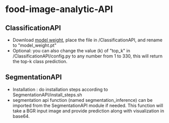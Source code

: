 # food-image-analytic-API

## ClassificationAPI
- Download [model weight](https://drive.google.com/file/d/1G0CpQnew8hgs64fosBnMr4Hb1jcL2W6J/view?usp=sharing), place the file in /ClassificationAPI, and rename to "model_weight.pt"
- Optional: you can also change the value (k) of "top_k" in /ClassificationAPI/config.py to any number from 1 to 330, this will return the top-k class prediction.

## SegmentationAPI
- Installation : do installation steps according to SegmentationAPI/install_steps.sh
- segmentation api function (named segmentation_inference) can be imported from the SegmentationAPI module if needed. This function will take a BGR input image and provide prediction along with visualization in base64.